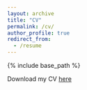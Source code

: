 ```yaml
---
layout: archive
title: "CV"
permalink: /cv/
author_profile: true
redirect_from:
  - /resume
---
```


{% include base_path %}

Download my CV [here](https://drive.google.com/file/d/1QOTRwR8lBP7CsBvb86GALRkvi-khMVAK/view)
